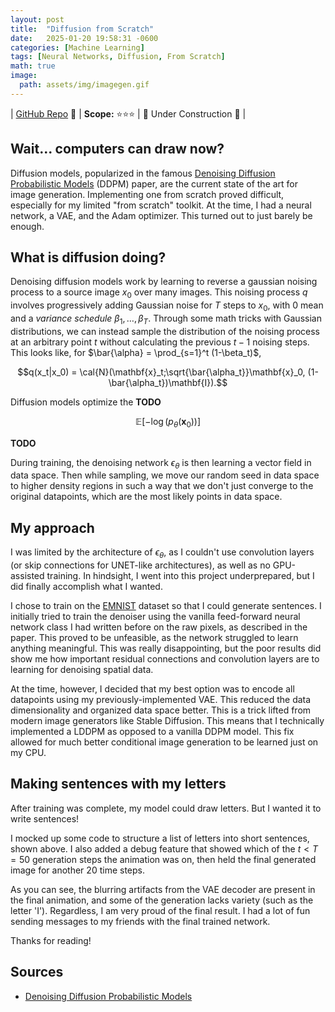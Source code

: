```yaml
---
layout: post
title:  "Diffusion from Scratch"
date:   2025-01-20 19:58:31 -0600
categories: [Machine Learning]
tags: [Neural Networks, Diffusion, From Scratch]
math: true
image:
  path: assets/img/imagegen.gif
---
```


| [GitHub Repo](https://github.com/JackHanke/nets) 👾 | **Scope:** ⭐⭐⭐ | 🚧 Under Construction 🚧 |

## Wait... computers can draw now?

Diffusion models, popularized in the famous [Denoising Diffusion Probabilistic Models](https://arxiv.org/abs/2006.11239) (DDPM) paper, are the current state of the art for image generation. Implementing one from scratch proved difficult, especially for my limited "from scratch" toolkit. At the time, I had a neural network, a VAE, and the Adam optimizer. This turned out to just barely be enough.

## What is diffusion doing?

Denoising diffusion models work by learning to reverse a gaussian noising process to a source image $x_0$ over many images. This noising process $q$ involves progressively adding Gaussian noise for $T$ steps to $x_0$, with $0$ mean and a *variance schedule* $\beta_1, \dots, \beta_T$. Through some math tricks with Gaussian distributions, we can instead sample the distribution of the noising process at an arbitrary point $t$ without calculating the previous $t-1$ noising steps. This looks like, for $\bar{\alpha} = \prod_{s=1}^t (1-\beta_t)$,

$$q(x_t|x_0) = \cal{N}(\mathbf{x}_t;\sqrt{\bar{\alpha_t}}\mathbf{x}_0, (1-\bar{\alpha_t})\mathbf{I}).$$

Diffusion models optimize the **TODO**

$$\mathbb{E}\left[-\log(p_\theta(\mathbf{x}_0))\right]$$

**TODO**

During training, the denoising network $\epsilon_\theta$ is then learning a vector field in data space. Then while sampling, we move our random seed in data space to higher density regions in such a way that we don't just converge to the original datapoints, which are the most likely points in data space.

## My approach

I was limited by the architecture of $\epsilon_\theta$, as I couldn't use convolution layers (or skip connections for UNET-like architectures), as well as no GPU-assisted training. In hindsight, I went into this project underprepared, but I did finally accomplish what I wanted.

I chose to train on the [EMNIST](https://www.nist.gov/itl/products-and-services/emnist-dataset) dataset so that I could generate sentences. I initially tried to train the denoiser using the vanilla feed-forward neural network class I had written before on the raw pixels, as described in the paper. This proved to be unfeasible, as the network struggled to learn anything meaningful. This was really disappointing, but the poor results did show me how important residual connections and convolution layers are to learning for denoising spatial data.

At the time, however, I decided that my best option was to encode all datapoints using my previously-implemented VAE. This reduced the data dimensionality and organized data space better. This is a trick lifted from modern image generators like Stable Diffusion. This means that I technically implemented a LDDPM as opposed to a vanilla DDPM model. This fix allowed for much better conditional image generation to be learned just on my CPU. 

## Making sentences with my letters

After training was complete, my model could draw letters. But I wanted it to write sentences!

I mocked up some code to structure a list of letters into short sentences, shown above. I also added a debug feature that showed which of the $t<T=50$ generation steps the animation was on, then held the final generated image for another $20$ time steps.

As you can see, the blurring artifacts from the VAE decoder are present in the final animation, and some of the generation lacks variety (such as the letter 'I'). Regardless, I am very proud of the final result. I had a lot of fun sending messages to my friends with the final trained network. 

Thanks for reading!

## Sources

- [Denoising Diffusion Probabilistic Models](https://arxiv.org/abs/2006.11239)
